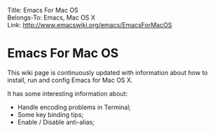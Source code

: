 Title: Emacs For Mac OS  
Belongs-To: Emacs, Mac OS X  
Link: http://www.emacswiki.org/emacs/EmacsForMacOS  

# Emacs For Mac OS

This wiki page is continuously updated with information about how to install, run and config Emacs for Mac OS X.

It has some interesting information about:
- Handle encoding problems in Terminal;
- Some key binding tips;
- Enable / Disable anti-alias;
